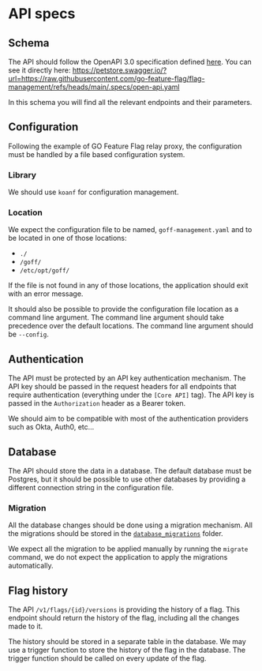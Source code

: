# API specs

## Schema
The API should follow the OpenAPI 3.0 specification defined [here](./open-api.yaml).
You can see it directly here: https://petstore.swagger.io/?url=https://raw.githubusercontent.com/go-feature-flag/flag-management/refs/heads/main/.specs/open-api.yaml

In this schema you will find all the relevant endpoints and their parameters.

## Configuration
Following the example of GO Feature Flag relay proxy, the configuration must be handled by a file based configuration system.

### Library
We should use `koanf` for configuration management.

### Location
We expect the configuration file to be named, `goff-management.yaml` and to be located in one of those locations:
- `./`
- `/goff/`
- `/etc/opt/goff/`

If the file is not found in any of those locations, the application should exit with an error message.

It should also be possible to provide the configuration file location as a command line argument. The command line argument should take precedence over the default locations.
The command line argument should be `--config`.

## Authentication
The API must be protected by an API key authentication mechanism. The API key should be passed in the request headers for all endpoints that require authentication (everything under the `[Core API]` tag).
The API key is passed in the `Authorization` header as a Bearer token.

We should aim to be compatible with most of the authentication providers such as Okta, Auth0, etc...  

## Database
The API should store the data in a database.
The default database must be Postgres, but it should be possible to use other databases by providing a different connection string in the configuration file.

### Migration
All the database changes should be done using a migration mechanism.
All the migrations should be stored in the [`database_migrations`](../database_migrations) folder.

We expect all the migration to be applied manually by running the `migrate` command, we do not expect the application to apply the migrations automatically.


## Flag history
The API `/v1/flags/{id}/versions` is providing the history of a flag. This endpoint should return the history of the flag, including all the changes made to it. 

The history should be stored in a separate table in the database.
We may use a trigger function to store the history of the flag in the database. The trigger function should be called on every update of the flag.